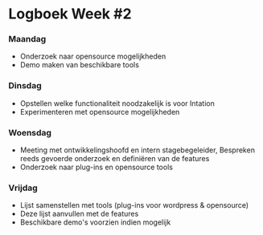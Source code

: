 # Logboek Week #2

### Maandag
* Onderzoek naar opensource mogelijkheden
* Demo maken van beschikbare tools

### Dinsdag
* Opstellen welke functionaliteit noodzakelijk is voor Intation
* Experimenteren met opensource mogelijkheden

### Woensdag
* Meeting met ontwikkelingshoofd en intern stagebegeleider, Bespreken reeds gevoerde onderzoek en definiëren van de features
* Onderzoek naar plug-ins en opensource tools

### Vrijdag
* Lijst samenstellen met tools (plug-ins voor wordpress & opensource)
* Deze lijst aanvullen met de features
* Beschikbare demo's voorzien indien mogelijk